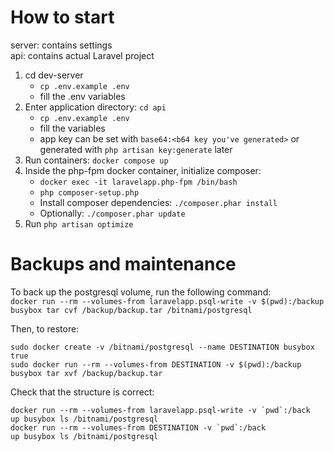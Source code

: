 # How to start

server: contains settings  
api: contains actual Laravel project

1. cd dev-server  
    * `cp .env.example .env`  
    * fill the .env variables    
2. Enter application directory: `cd api`  
    * `cp .env.example .env`  
    * fill the variables  
    * app key can be set with `base64:<b64 key you've generated>` or generated with `php artisan key:generate` later
3. Run containers: `docker compose up`  
4. Inside the php-fpm docker container, initialize composer:
    * `docker exec -it laravelapp.php-fpm /bin/bash`
    * `php composer-setup.php`
    * Install composer dependencies: `./composer.phar install`
    * Optionally: `./composer.phar update`
6. Run `php artisan optimize`

# Backups and maintenance
To back up the postgresql volume, run the following command:  
`docker run --rm --volumes-from laravelapp.psql-write -v $(pwd):/backup busybox tar cvf /backup/backup.tar /bitnami/postgresql`  

Then, to restore:  

```
sudo docker create -v /bitnami/postgresql --name DESTINATION busybox true
sudo docker run --rm --volumes-from DESTINATION -v $(pwd):/backup busybox tar xvf /backup/backup.tar
```

Check that the structure is correct:  

```
docker run --rm --volumes-from laravelapp.psql-write -v `pwd`:/back
up busybox ls /bitnami/postgresql
docker run --rm --volumes-from DESTINATION -v `pwd`:/back
up busybox ls /bitnami/postgresql
```

